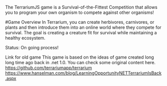 The TerrariumJS game is a Survival-of-the-Fittest Competition that allows you to program your own organism to compete against other organisms!

#Game Overview
In Terrarium, you can create herbivores, carnivores, or plants and then introduce them into an online world where they compete for survival. The goal is
creating a creature fit for survival while maintaining a healthy ecosystem.

Status: On going process!

Link for old game
This game is based on the ideas of game created long long time ago back in .net 1.0. You can check some original content here.
https://github.com/terrariumapp/terrarium
https://www.hanselman.com/blog/LearningOpportunityNETTerrariumIsBack.aspx
